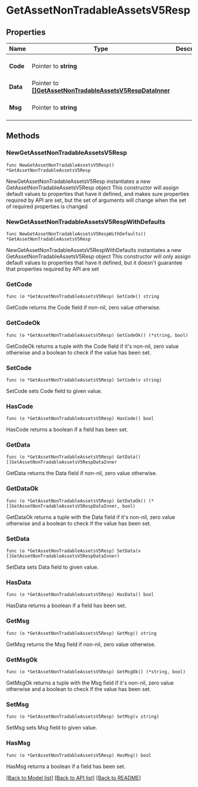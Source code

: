 # GetAssetNonTradableAssetsV5Resp

## Properties

Name | Type | Description | Notes
------------ | ------------- | ------------- | -------------
**Code** | Pointer to **string** |  | [optional] [default to ""]
**Data** | Pointer to [**[]GetAssetNonTradableAssetsV5RespDataInner**](GetAssetNonTradableAssetsV5RespDataInner.md) |  | [optional] 
**Msg** | Pointer to **string** |  | [optional] [default to ""]

## Methods

### NewGetAssetNonTradableAssetsV5Resp

`func NewGetAssetNonTradableAssetsV5Resp() *GetAssetNonTradableAssetsV5Resp`

NewGetAssetNonTradableAssetsV5Resp instantiates a new GetAssetNonTradableAssetsV5Resp object
This constructor will assign default values to properties that have it defined,
and makes sure properties required by API are set, but the set of arguments
will change when the set of required properties is changed

### NewGetAssetNonTradableAssetsV5RespWithDefaults

`func NewGetAssetNonTradableAssetsV5RespWithDefaults() *GetAssetNonTradableAssetsV5Resp`

NewGetAssetNonTradableAssetsV5RespWithDefaults instantiates a new GetAssetNonTradableAssetsV5Resp object
This constructor will only assign default values to properties that have it defined,
but it doesn't guarantee that properties required by API are set

### GetCode

`func (o *GetAssetNonTradableAssetsV5Resp) GetCode() string`

GetCode returns the Code field if non-nil, zero value otherwise.

### GetCodeOk

`func (o *GetAssetNonTradableAssetsV5Resp) GetCodeOk() (*string, bool)`

GetCodeOk returns a tuple with the Code field if it's non-nil, zero value otherwise
and a boolean to check if the value has been set.

### SetCode

`func (o *GetAssetNonTradableAssetsV5Resp) SetCode(v string)`

SetCode sets Code field to given value.

### HasCode

`func (o *GetAssetNonTradableAssetsV5Resp) HasCode() bool`

HasCode returns a boolean if a field has been set.

### GetData

`func (o *GetAssetNonTradableAssetsV5Resp) GetData() []GetAssetNonTradableAssetsV5RespDataInner`

GetData returns the Data field if non-nil, zero value otherwise.

### GetDataOk

`func (o *GetAssetNonTradableAssetsV5Resp) GetDataOk() (*[]GetAssetNonTradableAssetsV5RespDataInner, bool)`

GetDataOk returns a tuple with the Data field if it's non-nil, zero value otherwise
and a boolean to check if the value has been set.

### SetData

`func (o *GetAssetNonTradableAssetsV5Resp) SetData(v []GetAssetNonTradableAssetsV5RespDataInner)`

SetData sets Data field to given value.

### HasData

`func (o *GetAssetNonTradableAssetsV5Resp) HasData() bool`

HasData returns a boolean if a field has been set.

### GetMsg

`func (o *GetAssetNonTradableAssetsV5Resp) GetMsg() string`

GetMsg returns the Msg field if non-nil, zero value otherwise.

### GetMsgOk

`func (o *GetAssetNonTradableAssetsV5Resp) GetMsgOk() (*string, bool)`

GetMsgOk returns a tuple with the Msg field if it's non-nil, zero value otherwise
and a boolean to check if the value has been set.

### SetMsg

`func (o *GetAssetNonTradableAssetsV5Resp) SetMsg(v string)`

SetMsg sets Msg field to given value.

### HasMsg

`func (o *GetAssetNonTradableAssetsV5Resp) HasMsg() bool`

HasMsg returns a boolean if a field has been set.


[[Back to Model list]](../README.md#documentation-for-models) [[Back to API list]](../README.md#documentation-for-api-endpoints) [[Back to README]](../README.md)


